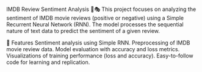 IMDB Review Sentiment Analysis 🎥🎭
This project focuses on analyzing the sentiment of IMDB movie reviews (positive or negative) using a Simple Recurrent Neural Network (RNN). The model processes the sequential nature of text data to predict the sentiment of a given review.

🚀 Features
Sentiment analysis using Simple RNN.
Preprocessing of IMDB movie review data.
Model evaluation with accuracy and loss metrics.
Visualizations of training performance (loss and accuracy).
Easy-to-follow code for learning and replication.
